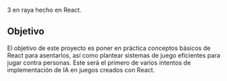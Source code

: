 3 en raya hecho en React.

## Objetivo

El objetivo de este proyecto es poner en práctica conceptos básicos de React para asentarlos, así como
plantear sistemas de juego eficientes para jugar contra personas. Este será el primero de varios intentos de implementación
de IA en juegos creados con React.